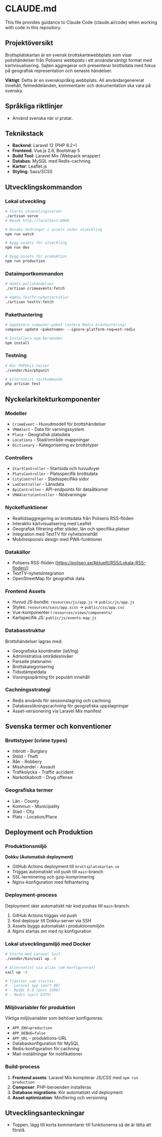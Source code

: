 # CLAUDE.md

This file provides guidance to Claude Code (claude.ai/code) when working with code in this repository.

## Projektöversikt

Brottsplatskartan är en svensk brottskartewebbplats som visar polishändelser från Polisens webbplats i ett användarvänligt format med kartvisualisering. Sajten aggregerar och presenterar brottsdata med fokus på geografisk representation och senaste händelser.

**Viktigt**: Detta är en svenskspråkig webbplats. All användargenererat innehåll, felmeddelanden, kommentarer och dokumentation ska vara på svenska.

## Språkliga riktlinjer

- Använd svenska när vi pratar.

## Teknikstack

- **Backend**: Laravel 12 (PHP 8.2+)
- **Frontend**: Vue.js 2.6, Bootstrap 5
- **Build Tool**: Laravel Mix (Webpack wrapper)
- **Databas**: MySQL med Redis-cachning
- **Kartor**: Leaflet.js
- **Styling**: Sass/SCSS

## Utvecklingskommandon

### Lokal utveckling
```bash
# Starta utvecklingsserver
./artisan serve
# Besök http://localhost:8000

# Bevaka ändringar i assets under utveckling
npm run watch

# Bygg assets för utveckling
npm run dev

# Bygg assets för produktion
npm run production
```

### Dataimportkommandon
```bash
# Hämta polishändelser
./artisan crimeevents:fetch

# Hämta TextTV-nyhetsartiklar
./artisan texttv:fetch
```

### Pakethantering
```bash
# Uppdatera composer-paket (notera Redis-kravhantering)
composer update <paketnamn> --ignore-platform-req=ext-redis

# Installera npm-beroenden
npm install
```

### Testning
```bash
# Kör PHPUnit-tester
./vendor/bin/phpunit

# Alternativt testkommando
php artisan test
```

## Nyckelarkitekturkomponenter

### Modeller
- `CrimeEvent` - Huvudmodell för brottshändelser
- `VMAAlert` - Data för varningssystem
- `Place` - Geografisk platsdata
- `Locations` - Stad/område-mappningar
- `Dictionary` - Kategorisering av brottstyper

### Controllers
- `StartController` - Startsida och huvudvyer
- `PlatsController` - Platsspecifik brottsdata
- `CityController` - Stadsspecifika sidor
- `LanController` - Länsdata
- `ApiController` - API-endpoints för dataåtkomst
- `VMAAlertsController` - Nödvarningar

### Nyckelfunktioner
- Realtidsaggregering av brottsdata från Polisens RSS-flöden
- Interaktiv kartvisualisering med Leaflet
- Geografisk filtrering efter städer, län och specifika platser
- Integration med TextTV för nyhetsinnehåll
- Mobilresponsiv design med PWA-funktioner

### Datakällor
- Polisens RSS-flöden (https://polisen.se/Aktuellt/RSS/Lokala-RSS-floden/)
- TextTV-nyhetsintegration
- OpenStreetMap för geografisk data

### Frontend Assets
- Huvud JS-bundle: `resources/js/app.js` → `public/js/app.js`
- Styles: `resources/sass/app.scss` → `public/css/app.css`
- Vue-komponenter i `resources/views/components/`
- Kartspecifik JS: `public/js/events-map.js`

### Databasstruktur
Brottshändelser lagras med:
- Geografiska koordinater (lat/lng)
- Administrativa områdesnivåer
- Parsade platsnamn
- Brottskategorisering
- Tidsstämpeldata
- Visningsspårning för populärt innehåll

### Cachningsstrategi
- Redis används för sessionslagring och cachning
- Databassökningscachning för geografiska uppslagningar
- Asset-versionering via Laravel Mix manifest

## Svenska termer och konventioner

### Brottstyper (crime types)
- Inbrott - Burglary
- Stöld - Theft
- Rån - Robbery
- Misshandel - Assault
- Trafikolycka - Traffic accident
- Narkotikabrott - Drug offense

### Geografiska termer
- Län - County
- Kommun - Municipality
- Stad - City
- Plats - Location/Place

## Deployment och Produktion

### Produktionsmiljö

**Dokku (Automatisk deployment)**
- GitHub Actions deployment till `brottsplatskartan.se`
- Triggas automatiskt vid push till `main`-branch
- SSL-terminering och gzip-komprimering
- Nginx-konfiguration med felhantering

### Deployment-process

Deployment sker automatiskt när kod pushas till `main`-branch:
1. GitHub Actions triggas vid push
2. Kod deployar till Dokku-server via SSH
3. Assets byggs automatiskt i produktionsmiljön
4. Nginx startas om med ny konfiguration

### Lokal utvecklingsmiljö med Docker

```bash
# Starta med Laravel Sail
./vendor/bin/sail up -d

# Alternativt via alias (om konfigurerat)
sail up -d

# Tjänster som startas:
# - Laravel app (port 80)
# - MySQL 8.0 (port 3306) 
# - Redis (port 6379)
```

### Miljövariabler för produktion

Viktiga miljövariabler som behöver konfigureras:
- `APP_ENV=production`
- `APP_DEBUG=false`
- `APP_URL` - produktions-URL
- Databaskonfiguration för MySQL
- Redis-konfiguration för cachning
- Mail-inställningar för notifikationer

### Build-process

1. **Frontend assets**: Laravel Mix kompilerar JS/CSS med `npm run production`
2. **Composer**: PHP-beroenden installeras
3. **Database migrations**: Kör automatiskt vid deployment
4. **Asset optimization**: Minifiering och versioning

## Utvecklingsanteckningar

- Toppen, lägg till korta kommentarer till funktionerna så de är lätta att förstå.